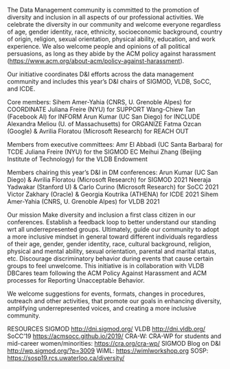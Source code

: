 The Data Management community is committed to the promotion of diversity and inclusion in all aspects of our professional activities.  We celebrate the diversity in our community and welcome everyone regardless of age, gender identity, race, ethnicity, socioeconomic background, country of origin, religion, sexual orientation, physical ability, education, and work experience. We also welcome people and opinions of all political persuasions, as long as they abide by the ACM policy against harassment (https://www.acm.org/about-acm/policy-against-harassment).

Our initiative coordinates D&I efforts across the data management community and includes this year’s D&I chairs of SIGMOD, VLDB, SoCC, and ICDE. 

Core members:
Sihem Amer-Yahia (CNRS, U. Grenoble Alpes) for COORDINATE 
Juliana Freire (NYU) for SUPPORT 
Wang-Chiew Tan (Facebook AI) for INFORM
Arun Kumar (UC San Diego) for INCLUDE 
Alexandra Meliou (U. of Massachusetts) for ORGANIZE 
Fatma Ozcan (Google) & Avrilia Floratou (Microsoft Research) for REACH OUT 

Members from executive committees:
Amr El Abbadi (UC Santa Barbara) for TCDE
Juliana Freire (NYU) for the SIGMOD EC
Meihui Zhang (Beijing Institute of Technology) for the VLDB Endowment

Members chairing this year’s D&I in DM conferences:
Arun Kumar (UC San Diego) & Avrilia Floratou (Microsoft Research) for SIGMOD 2021
Neeraja Yadwakar (Stanford U) & Carlo Curino (Microsoft Research) for SoCC 2021
Victor Zakhary (Oracle) & Georgia Koutrika (ATHENA) for ICDE 2021
Sihem Amer-Yahia (CNRS, U. Grenoble Alpes) for VLDB 2021

Our mission
Make diversity and inclusion a first class citizen in our conferences.
Establish a feedback loop to better understand our standing wrt all underrepresented groups.
Ultimately, guide our community to adopt a more inclusive mindset in general toward different individuals regardless of their age, gender, gender identity, race, cultural background, religion, physical and mental ability, sexual orientation, parental and marital status, etc.
Discourage discriminatory behavior during events that cause certain groups to feel unwelcome. 
This initiative is in collaboration with VLDB DBCares team following the ACM Policy Against Harassment and ACM processes for Reporting Unacceptable Behavior.

We welcome suggestions for events, formats, changes in procedures, outreach and other activities, that promote our goals in enhancing diversity, amplifying underrepresented voices, and creating a more inclusive community.

RESOURCES
SIGMOD http://dni.sigmod.org/ 
VLDB http://dni.vldb.org/
SoCC’19 https://acmsocc.github.io/2019/ 
CRA-W: CRA-WP for students and mid-career women/minorities: https://cra.org/cra-wp/
SIGMOD Blog on D&I http://wp.sigmod.org/?p=3009
WiML: https://wimlworkshop.org
SOSP: https://sosp19.rcs.uwaterloo.ca/diversity/





